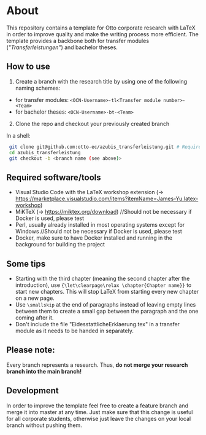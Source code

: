 # About
This repository contains a template for Otto corporate research with LaTeX in order to improve quality and make the writing process more efficient.
The template provides a backbone both for transfer modules (_"Transferleistungen"_) and bachelor theses.

## How to use
1. Create a branch with the research title by using one of the following naming schemes: 
  * for transfer modules: `<OCN-Username>-tl<Transfer module number>-<Team>`
  * for bachelor theses: `<OCN-Username>-bt-<Team>`
2. Clone the repo and checkout your previously created branch

In a shell:

```bash
 git clone git@github.com:otto-ec/azubis_transferleistung.git # Requires a working SSH key
 cd azubis_transferleistung
 git checkout -b <branch name (see above)>
```

## Required software/tools
- Visual Studio Code with the LaTeX workshop extension (-> https://marketplace.visualstudio.com/items?itemName=James-Yu.latex-workshop)
- MiKTeX (-> https://miktex.org/download) //Should not be necessary if Docker is used, please test
- Perl, usually already installed in most operating systems except for Windows //Should not be necessary if Docker is used, please test
- Docker, make sure to have Docker installed and running in the background for building the project

## Some tips
- Starting with the third chapter (meaning the second chapter after the introduction), use `{\let\clearpage\relax \chapter{Chapter name}}` to start new chapters. This will stop LaTeX from starting every new chapter on a new page.
- Use `\smallskip` at the end of paragraphs instead of leaving empty lines between them to create a small gap between the paragraph and the one coming after it.
- Don't include the file "EidesstattlicheErklaerung.tex" in a transfer module as it needs to be handed in separately.

## Please note:
Every branch represents a research. Thus, __do not merge your research branch into the main branch!__

## Development
In order to improve the template feel free to create a feature branch and merge it into master at any time.
Just make sure that this change is useful for all corporate students, otherwise just leave the changes on your local branch without pushing them.
